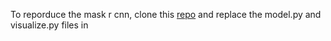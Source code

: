 To reporduce the mask r cnn, clone this [repo](https://github.com/matterport/Mask_RCNN) and replace the model.py and visualize.py files in 
